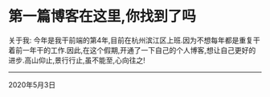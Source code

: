 # 第一篇博客在这里,你找到了吗
关于我: 今年是我干前端的第4年,目前在杭州滨江区上班.因为不想每年都是重复干着前一年干的工作.因此,在这个假期,开通了一下自己的个人博客,想让自己更好的进步.高山仰止,景行行止,虽不能至,心向往之!

---

<font>2020年5月3日</font>

